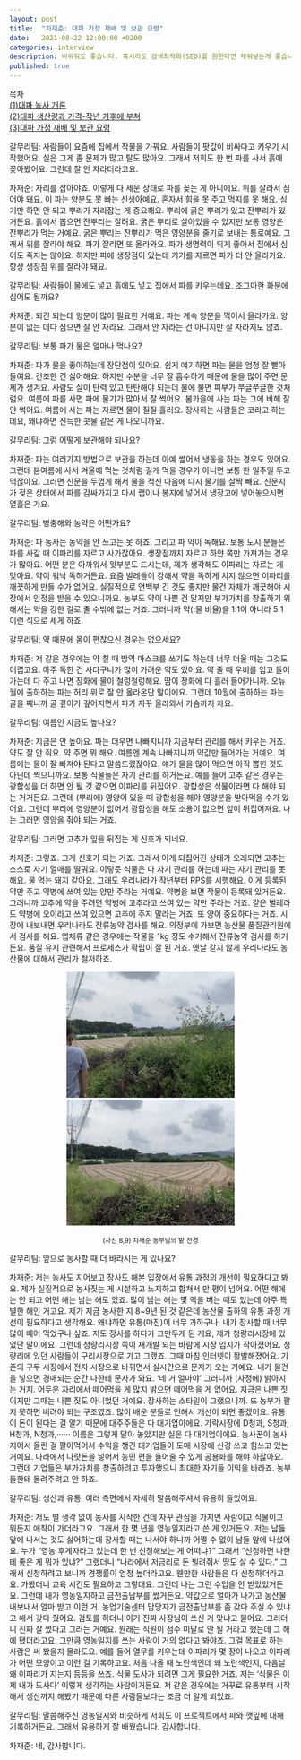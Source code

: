```yaml
---
layout: post
title:  "차재준: 대파 가정 재배 및 보관 요령"
date:   2021-08-22 12:00:00 +0200
categories: interview
description: 비워둬도 좋습니다. 혹시라도 검색최적화(SEO)를 원한다면 채워넣는게 좋습니다.
published: true
---
```

목차  
[(1)대파 농사 개론](https://pakiuki.github.io/interview/2021/08/22/farmingscallion1.html)  
[(2)대파 생산량과 가격-작년 기후에 부쳐](https://pakiuki.github.io/interview/2021/08/22/farmingscallion2.html)  
[(3)대파 가정 재배 및 보관 요령](https://pakiuki.github.io/interview/2021/08/22/farmingscallion3.html)   


갈무리팀: 사람들이 요즘에 집에서 작물을 가꿔요. 사람들이 팟값이 비싸다고 키우기 시작했어요. 실은 그게 좀 문제가 많고 탈도 많아요. 그래서 저희도 한 번 파를 사서 흙에 꽂아봤어요. 그런데 잘 안 자라더라고요.
 
차재준: 자리를 잡아야죠. 이렇게 다 세운 상태로 파를 꽂는 게 아니에요. 위를 잘라서 심어야 돼요. 이 파는 양분도 못 빠는 신생아예요. 혼자서 힘을 못 주고 먹지를 못 해요. 심기만 하면 안 되고 뿌리가 자리잡는 게 중요해요. 뿌리에 굵은 뿌리가 있고 잔뿌리가 있거든요. 흙에서 뽑으면 잔뿌리는 잘려요. 굵은 뿌리로 살아있을 수 있지만 보통 영양은 잔뿌리가 먹는 거예요. 굵은 뿌리는 잔뿌리가 먹은 영양분을 줄기로 보내는 통로예요. 그래서 위를 잘라야 해요. 파가 잘리면 또 올라와요. 파가 생명력이 되게 좋아서 집에서 심어도 죽지는 않아요. 하지만 파에 생장점이 있는데 거기를 자르면 파가 더 안 올라가요. 항상 생장점 위를 잘라야 돼요.

갈무리팀: 사람들이 물에도 넣고 흙에도 넣고 집에서 파를 키우는데요. 조그마한 화분에 심어도 될까요?

차재준: 되긴 되는데 양분이 많이 필요한 거예요. 파는 계속 양분을 먹어서 올라가요. 양분이 없는 데다 심으면 잘 안 자라요. 그래서 안 자라는 건 아니지만 잘 자라지도 않죠.

갈무리팀: 보통 파가 물은 얼마나 먹나요?
 
차재준: 파가 물을 좋아하는데 장단점이 있어요. 쉽게 얘기하면 파는 물을 엄청 잘 빨아들여요. 건조한 건 싫어해요. 하지만 수분을 너무 잘 흡수하기 때문에 물을 많이 주면 문제가 생겨요. 사람도 살이 탄력 있고 탄탄해야 되는데 물에 불면 피부가 쭈글쭈글한 것처럼요. 여름에 파를 사면 파에 물기가 많아서 잘 썩어요. 봄가을에 사는 파는 그에 비해 잘 안 썩어요. 여름에 사는 파는 자르면 물이 질질 흘러요. 장사하는 사람들은 코라고 하는데요, 왜냐하면 진득한 콧물 같은 게 나오니까요.
 
갈무리팀: 그럼 어떻게 보관해야 되나요?
 
차재준: 파는 여러가지 방법으로 보관을 하는데 아예 썰어서 냉동을 하는 경우도 있어요. 그런데 봄여름에 사서 겨울에 먹는 것처럼 길게 먹을 경우가 아니면 보통 한 일주일 두고 먹잖아요. 그러면 신문을 두껍게 해서 물을 적신 다음에 다시 물기를 살짝 빼요. 신문지가 젖은 상태에서 파를 감싸가지고 다시 랩이나 봉지에 넣어서 냉장고에 넣어놓으시면 열흘은 가요.
 
갈무리팀: 병충해와 농약은 어떤가요?
 
차재준: 파 농사는 농약을 안 쓰고는 못 하죠. 그리고 파 약이 독해요. 보통 도시 분들은 파를 사갈 때 이파리를 자르고 사가잖아요. 생장점까지 자르고 하얀 쪽만 가져가는 경우가 많아요. 어떤 분은 아까워서 윗부분도 드시는데, 제가 생각해도 이파리는 자르는 게 맞아요. 약이 워낙 독하거든요. 
요즘 벌레들이 강해서 약을 독하게 치지 않으면 이파리를 깨끗하게 만들 수가 없어요. 실질적으로 연백부 긴 것도 좋지만 물건 자체가 깨끗해야 시장에서 인정을 받을 수 있으니까요. 농부도 약이 나쁜 건 알지만 부가가치를 창출하기 위해서는 약을 강한 걸로 줄 수밖에 없는 거죠. 그러니까 약(:물 비율)을 1:1이 아니라 5:1 이런 식으로 세게 하죠.
 
갈무리팀: 약 때문에 몸이 편찮으신 경우는 없으세요?
 
차재준: 저 같은 경우에는 약 칠 때 방역 마스크를 쓰기도 하는데 너무 더울 때는 그것도 어렵고요. 아주 독한 건 사타구니가 많이 가려운 약도 있어요. 약 줄 때 우비를 입고 들어가는데 다 주고 나면 장화에 물이 철렁철렁해요. 땀이 장화에 다 흘러 들어가니까. 오뉴월에 출하하는 파는 허리 위로 잘 안 올라온단 말이에요. 그런데 10월에 출하하는 파는 골을 째니까 골 깊이가 깊어지면서 파가 자꾸 올라와서 가슴까지 차요. 
 
갈무리팀: 여름인 지금도 높나요?
 
차재준: 지금은 안 높아요. 파는 더우면 나빠지니까 지금부터 관리를 해서 키우는 거죠. 약도 잘 안 줘요. 약 주면 뭐 해요. 여름엔 계속 나빠지니까 약값만 들어가는 거예요. 여름에는 물이 잘 빠져야 된다고 말씀드렸잖아요. 얘가 물을 많이 먹으면 아직 뽑힌 것도 아닌데 썩으니까요.
보통 식물들은 자기 관리를 하거든요. 예를 들어 고추 같은 경우는 광합성을 더 하면 안 될 것 같으면 이파리를 뒤집어요. 광합성은 식물이라면 다 해야 되는 거거든요. 그런데 (뿌리에) 영양이 있을 때 광합성을 해야 영양분을 받아먹을 수가 있어요. 그런데 뿌리에 영양분이 없어서 광합성을 해도 소용이 없으면 잎이 뒤집어져요. 나는 그러면 영양을 줘야 되는 거죠.
 
갈무리팀: 그러면 고추가 잎을 뒤집는 게 신호가 되네요.
 
차재준: 그렇죠. 그게 신호가 되는 거죠. 그래서 이게 되집어진 상태가 오래되면 고추는 스스로 자기 열매를 떨궈요. 이렇듯 식물은 다 자기 관리를 하는데 파는 자기 관리를 못 해요. 물 먹는 돼지 같아요.
그래도 우리나라가 작년부터 RPS를 시행해요. 이게 등록된 약만 주고 약병에 쓰여 있는 양만 주라는 거예요. 약병을 보면 작물이 등록돼 있거든요. 그러니까 고추에 약을 주려면 약병에 고추라고 쓰여 있는 약만 주라는 거죠. 같은 벌레라도 약병에 오이라고 쓰여 있으면 고추에 주지 말라는 거죠. 또 양이 중요하다는 거죠. 시장에 내보내면 우리나라도 잔류농약 검사를 해요. 의정부에 가보면 농산물 품질관리원에서 검사를 해요. 엽채류 같은 경우에는 작물을 1kg 정도 수거해서 잔류농약 검사를 하거든요. 품질 유지 관련해서 프로세스가 확립이 잘 된 거죠. 옛날 같지 않게 우리나라도 농산물에 대해서 관리가 철저하죠.

<p align="center">
  <img src="/asset/images/interviews/Chajaejun/bean.jpg" width="300px" />
  <img src="/asset/images/interviews/Chajaejun/bean2.jpg" width="300px" />
</p>
<p align="center">
<small>
(사진 8,9) 차재준 농부님의 밭 전경
</small></p>
 
갈무리팀: 앞으로 농사할 때 더 바라시는 게 있나요?
 
차재준: 저는 농사도 지어보고 장사도 해본 입장에서 유통 과정의 개선이 필요하다고 봐요. 제가 실질적으로 농사짓는 게 시설하고 노지하고 합쳐서 만 평이 넘어요. 어떤 해에는 안 되고 어떤 해는 남는 해도 있죠. 많이 남는 해는 몇 억을 버는 때도 있는데 아주 특별한 해인 거고요. 제가 지금 농사한 지 8~9년 된 것 같은데 농산물 출하의 유통 과정 개선이 필요하다고 생각해요. 왜냐하면 유통(마진)이 너무 과하구나, 내가 장사할 때 너무 많이 떼어 먹었구나 싶죠.
저도 장사를 하다가 그만두게 된 게요, 제가 청량리시장에 있었단 말이에요. 그런데 청량리시장 쪽이 재개발 되는 바람에 시장 입지가 작아졌어요. 청량리에 있던 사람들이 구리시장으로 가고 그랬죠. 그때 마침 인터넷이 활발해졌어요. 기존의 구두 시장에서 전자 시장으로 바뀌면서 실시간으로 문자가 오는 거예요. 내가 물건을 넣으면 경매되는 순간 나한테 문자가 와요. ‘네 거 얼마야’ 그러니까 (사정에) 밝아지는 거지. 어두운 자리에서 떼어먹을 게 많지 밝으면 떼어먹을 게 없어요. 지금은 나쁜 짓이지만 그때는 나쁜 짓도 아니었던 거예요. 장사하는 스타일이 그랬으니까. 또 농부가 팔지 못하면 버려야 되는 구조였죠. 많이 배운 분들로 인해서 개선이 되면 좋겠어요.
유통이 돈이 된다는 걸 알기 때문에 대주주들은 다 대기업이에요. 가락시장에 D청과, S청과, H청과, N청과,······ 이름은 그렇게 달아 놓았지만 실은 다 대기업이에요. 농사꾼이 농사지어서 올린 걸 팔아먹어서 수익을 챙긴 대기업들이 도매 시장에 신경 쓰고 힘쓰고 있는 거예요. 나라에서 나랏돈을 넣어서 농민 편을 들어줄 수 있게 공용화를 해야 하잖아요. 그런데 기업들은 부가가치를 창출하려고 투자했으니 최대한 자기들 이익을 바라죠. 농부들한테 돌려주려고 안 하죠.
 
갈무리팀: 생산과 유통, 여러 측면에서 자세히 말씀해주셔서 유용히 들었어요.
 
차재준: 저도 별 생각 없이 농사를 시작한 건데 자꾸 관심을 가지면 사람이고 식물이고 뭐든지 애착이 가더라고요. 그래서 한 몇 년을 영농일지라고 쓴 게 있거든요. 저는 남들 앞에 나서는 것도 싫어하는데 장사할 때는 나서야 하니까 어쩔 수 없이 남들 앞에 나섰어요. 누가 “영농 후계자라고 있는데 한 번 신청해보는 게 어떠냐?” 그래서 “신청하면 나한테 좋은 게 뭐가 있냐?” 그랬더니 “나라에서 저금리로 돈 빌려줘서 땅도 살 수 있다.” 그래서 신청하려고 보니까 경쟁률이 엄청 높더라고요. 웬만한 사람들은 다 신청하더라고요. 가봤더니 교육 시간도 필요하고 그렇대요. 그런데 나는 그런 수업을 안 받았었거든요. 
그런데 내가 영농일지하고 금전출납부를 썼거든요. 약값으로 얼마가 나가고 농산물 내보내서 얼마 받고 이런 거. 농업기술센터 담당자가 금전출납부를 좀 갖다 주실 수 있냐고 해서 갖다 줬어요. 검토를 하더니 이거 진짜 사장님이 쓰신 거 맞냐고 물어요. 그러더니 진짜 잘 썼다고 그러는 거예요. 원래는 직원이 점수 미달로 안 될 거라고 했는데 그 해에 됐더라고요. 그만큼 영농일지를 쓰는 사람이 거의 없다고 봐야죠. 그걸 목표로 하는 사람은 써 봤을지 몰라도요. 
예를 들어 열무를 키우는데 이파리가 몇 장이 나오고 이파리가 어떤 모양이고 이런 걸 기록하고요. 처음 나올 때 노란색인데 왜 노란색인지, 다음날 왜 이파리가 지는지 등등을 쓰죠. 식물 도사가 되려면 그게 필요한 거죠. 저는 ‘식물은 이제 내가 도사다’ 이렇게 생각하는 사람이거든요. 저 같은 경우에는 거꾸로 유통부터 시작해서 생산까지 해봤기 때문에 다른 사람들보다는 조금 더 알게 되었죠.
 
갈무리팀: 말씀해주신 영농일지와 비슷하게 저희도 이 프로젝트에서 파와 깻잎에 대해 기록하거든요. 그래서 유용하게 잘 배웠습니다. 감사합니다.
 
차재준: 네, 감사합니다.

  
  